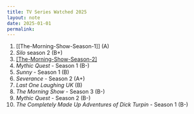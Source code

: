 ```yaml
---
title: TV Series Watched 2025
layout: note
date: 2025-01-01
permalink:
---
```


1. [[The-Morning-Show-Season-1]] (A)
2. *Silo* season 2 (B+)
3. [[The-Morning-Show-Season-2]](B+)
4. *Mythic Quest* - Season 1 (B-)
5. *Sunny* - Season 1 (B)
6. *Severance* - Season 2 (A+)
7. *Last One Laughing UK* (B)
8. *The Morning Show* - Season 3 (B-)
9. *Mythic Quest* - Season 2 (B-)
10. *The Completely Made Up Adventures of Dick Turpin* - Season 1 (B-)
